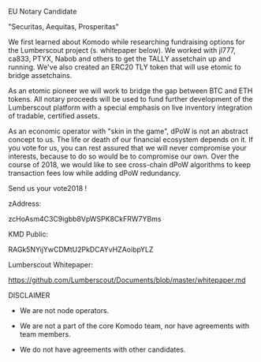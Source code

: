EU Notary Candidate



"Securitas, Aequitas, Prosperitas"





We first learned about Komodo while researching fundraising options for the Lumberscout project (s. whitepaper below). We worked with jl777, ca833, PTYX, Nabob and others to get the TALLY assetchain up and running. We've also created an ERC20 TLY token that will use etomic to bridge assetchains.

As an etomic pioneer we will work to bridge the gap between BTC and ETH tokens. All notary proceeds will be used to fund further development of the Lumberscout platform with a special emphasis on live inventory integration of tradable, certified assets.

As an economic operator with "skin in the game", dPoW is not an abstract concept to us. The life or death of our financial ecosystem depends on it. If you vote for us, you can rest assured that we will never compromise your interests, because to do so would be to compromise our own. Over the course of 2018, we would like to see cross-chain dPoW algorithms to keep transaction fees low while adding dPoW redundancy.


Send us your vote2018 !

zAddress: 

zcHoAsm4C3C9igbb8VpWSPK8CkFRW7YBms



KMD Public: 

RAGk5NYijYwCDMtU2PkDCAYvHZAoibpYLZ

Lumberscout Whitepaper: 

https://github.com/Lumberscout/Documents/blob/master/whitepaper.md


DISCLAIMER

- We are not node operators. 

- We are not a part of the core Komodo team, nor have agreements with team members.

- We do not have agreements with other candidates.
